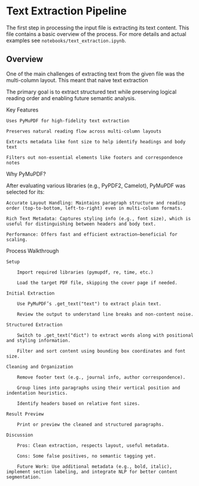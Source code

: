 # Text Extraction Pipeline

The first step in processing the input file is extracting its text content. This file contains a basic overview of the process. For more details and actual examples see `notebooks/text_extraction.ipynb`.

## Overview 

One of the main challenges of extracting text from the given file was the multi-column layout. This meant that naive text extraction 

The primary goal is to extract structured text while preserving logical reading order and enabling future semantic analysis.


Key Features

    Uses PyMuPDF for high-fidelity text extraction

    Preserves natural reading flow across multi-column layouts

    Extracts metadata like font size to help identify headings and body text

    Filters out non-essential elements like footers and correspondence notes

Why PyMuPDF?

After evaluating various libraries (e.g., PyPDF2, Camelot), PyMuPDF was selected for its:

    Accurate Layout Handling: Maintains paragraph structure and reading order (top-to-bottom, left-to-right) even in multi-column formats.

    Rich Text Metadata: Captures styling info (e.g., font size), which is useful for distinguishing between headers and body text.

    Performance: Offers fast and efficient extraction—beneficial for scaling.

Process Walkthrough

    Setup

        Import required libraries (pymupdf, re, time, etc.)

        Load the target PDF file, skipping the cover page if needed.

    Initial Extraction

        Use PyMuPDF’s .get_text("text") to extract plain text.

        Review the output to understand line breaks and non-content noise.

    Structured Extraction

        Switch to .get_text("dict") to extract words along with positional and styling information.

        Filter and sort content using bounding box coordinates and font size.

    Cleaning and Organization

        Remove footer text (e.g., journal info, author correspondence).

        Group lines into paragraphs using their vertical position and indentation heuristics.

        Identify headers based on relative font sizes.

    Result Preview

        Print or preview the cleaned and structured paragraphs.

    Discussion

        Pros: Clean extraction, respects layout, useful metadata.

        Cons: Some false positives, no semantic tagging yet.

        Future Work: Use additional metadata (e.g., bold, italic), implement section labeling, and integrate NLP for better content segmentation.